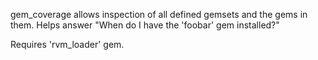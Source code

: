 gem_coverage allows inspection of all defined gemsets and the gems in them.  Helps answer "When do I have the 'foobar' gem installed?"

Requires 'rvm_loader' gem.
